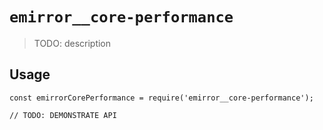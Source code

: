 # `emirror__core-performance`

> TODO: description

## Usage

```
const emirrorCorePerformance = require('emirror__core-performance');

// TODO: DEMONSTRATE API
```
